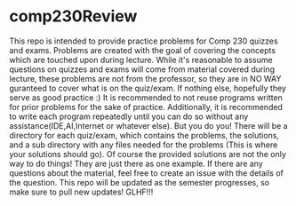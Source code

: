 # comp230Review
This repo is intended to provide practice problems for Comp 230 quizzes and exams.
Problems are created with the goal of covering the concepts which are touched upon during lecture.
While it's reasonable to assume questions on quizzes and exams will come from material covered during lecture,
these problems are not from the professor, so they are in NO WAY guranteed to cover what is on the quiz/exam.
If nothing else, hopefully they serve as good practice :)
It is recommended to not reuse programs written for prior problems for the sake of practice.
Additionally, it is recommended to write each program repeatedly until you can do so without any assistance(IDE,AI,Internet or whatever else). But you do you!
There will be a directory for each quiz/exam, which contains the problems, the solutions, and a sub directory with any files needed for the problems (This is where your solutions should go).
Of course the provided solutions are not the only way to do things! They are just there as one example.
If there are any questions about the material, feel free to create an issue with the details of the question.
This repo will be updated as the semester progresses, so make sure to pull new updates!
GLHF!!!
